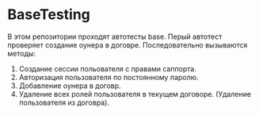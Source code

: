 # BaseTesting
В этом репозитории проходят автотесты base. 
Перый автотест проверяет создание оунера в договре. 
Последовательно вызываются методы:
1. Создание сессии польователя с правами саппорта.
2. Авторизация пользователя по постоянному паролю.
3. Добавление оунера в договр.
4. Удаление всех ролей пользователя в текущем договоре. (Удаление пользователя из договра).
